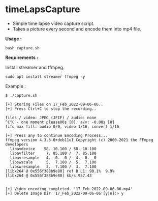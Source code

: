 # timeLapsCapture  

* Simple time lapse video capture script.   
* Takes a picture every second and encode them into mp4 file.  

__Usage :__    

```   
bash capture.sh 
```  

__Requirements :__  

Install streamer and ffmpeg. 

```  
sudo apt install streamer ffmpeg -y
```  

Example :  

```  
$ ./capture.sh

[+] Storing Files on 17_Feb_2022-09-06-06..
[+] Press Ctrl+C to stop the recording..

files / video: JPEG (JFIF) / audio: none
^C^C - one moment please00s [0], a/v: -0.00s [0]
fifo max fill: audio 0/0, video 1/16, convert 1/16

[+] Press any to continue Encoding Process...
ffmpeg version 4.3.3-0+deb11u1 Copyright (c) 2000-2021 the FFmpeg developers
  libavdevice    58. 10.100 / 58. 10.100
  libavfilter     7. 85.100 /  7. 85.100
  libavresample   4.  0.  0 /  4.  0.  0
  libswscale      5.  7.100 /  5.  7.100
  libswresample   3.  7.100 /  3.  7.100
[libx264 @ 0x556f388b9e80] ref B L1: 90.1%  9.9%
[libx264 @ 0x556f388b9e80] kb/s:957.43


[+] Video encoding completed. '17_Feb_2022-09-06-06.mp4'
[+] Delete Image Dir '17_Feb_2022-09-06-06'[y|n]:> y
```  
